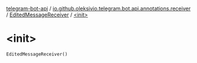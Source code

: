 [telegram-bot-api](../../index.md) / [io.github.oleksivio.telegram.bot.api.annotations.receiver](../index.md) / [EditedMessageReceiver](index.md) / [&lt;init&gt;](./-init-.md)

# &lt;init&gt;

`EditedMessageReceiver()`
